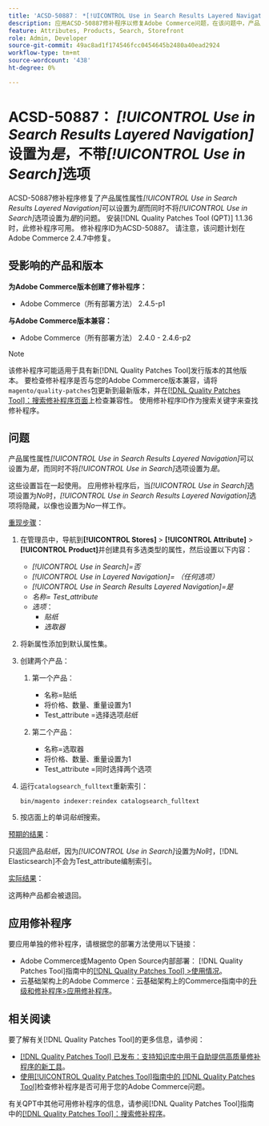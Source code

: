 ```yaml
---
title: 'ACSD-50887： *[!UICONTROL Use in Search Results Layered Navigation]*设置为“是”，不使用*[!UICONTROL Use in Search]*选项'
description: 应用ACSD-50887修补程序以修复Adobe Commerce问题，在该问题中，产品属性属性*[!UICONTROL Use in Search Results Layered Navigation]*可以设置为*是*，而选项*[!UICONTROL Use in Search]*也可以设置为*是*。
feature: Attributes, Products, Search, Storefront
role: Admin, Developer
source-git-commit: 49ac8ad1f174546fcc0454645b2480a40ead2924
workflow-type: tm+mt
source-wordcount: '438'
ht-degree: 0%

---
```


# ACSD-50887： *[!UICONTROL Use in Search Results Layered Navigation]*&#x200B;设置为&#x200B;*是*，不带&#x200B;*[!UICONTROL Use in Search]*&#x200B;选项

ACSD-50887修补程序修复了产品属性属性&#x200B;*[!UICONTROL Use in Search Results Layered Navigation]*&#x200B;可以设置为&#x200B;*是*&#x200B;而同时不将&#x200B;*[!UICONTROL Use in Search]*&#x200B;选项设置为&#x200B;*是*&#x200B;的问题。 安装[!DNL Quality Patches Tool (QPT)] 1.1.36时，此修补程序可用。 修补程序ID为ACSD-50887。 请注意，该问题计划在Adobe Commerce 2.4.7中修复。

## 受影响的产品和版本

**为Adobe Commerce版本创建了修补程序：**

* Adobe Commerce（所有部署方法） 2.4.5-p1

**与Adobe Commerce版本兼容：**

* Adobe Commerce（所有部署方法） 2.4.0 - 2.4.6-p2

>[!NOTE]
>
>该修补程序可能适用于具有新[!DNL Quality Patches Tool]发行版本的其他版本。 要检查修补程序是否与您的Adobe Commerce版本兼容，请将`magento/quality-patches`包更新到最新版本，并在[[!DNL Quality Patches Tool]：搜索修补程序页面](https://experienceleague.adobe.com/tools/commerce-quality-patches/index.html)上检查兼容性。 使用修补程序ID作为搜索关键字来查找修补程序。

## 问题

产品属性属性&#x200B;*[!UICONTROL Use in Search Results Layered Navigation]*&#x200B;可以设置为&#x200B;*是*，而同时不将&#x200B;*[!UICONTROL Use in Search]*&#x200B;选项设置为&#x200B;*是*。

这些设置旨在一起使用。 应用修补程序后，当&#x200B;*[!UICONTROL Use in Search]*&#x200B;选项设置为&#x200B;*No*&#x200B;时，*[!UICONTROL Use in Search Results Layered Navigation]*&#x200B;选项将隐藏，以像也设置为&#x200B;*No*&#x200B;一样工作。

<u>重现步骤</u>：

1. 在管理员中，导航到&#x200B;**[!UICONTROL Stores]** > **[!UICONTROL Attribute]** > **[!UICONTROL Product]**&#x200B;并创建具有多选类型的属性，然后设置以下内容：

   * *[!UICONTROL Use in Search]=否*
   * *[!UICONTROL Use in Layered Navigation]= （任何选项）*
   * *[!UICONTROL Use in Search Results Layered Navigation]=是*
   * *名称= Test_attribute*
   * *选项*：
      * *贴纸*
      * *选取器*

1. 将新属性添加到默认属性集。
1. 创建两个产品：

   1. 第一个产品：
      * 名称=贴纸
      * 将价格、数量、重量设置为1
      * Test_attribute =选择选项&#x200B;*贴纸*

   1. 第二个产品：
      * 名称=选取器
      * 将价格、数量、重量设置为1
      * Test_attribute =同时选择两个选项

1. 运行`catalogsearch_fulltext`重新索引：

   `bin/magento indexer:reindex catalogsearch_fulltext`

1. 按店面上的单词&#x200B;*贴纸*&#x200B;搜索。

<u>预期的结果</u>：

只返回产品&#x200B;*贴纸*，因为&#x200B;*[!UICONTROL Use in Search]*&#x200B;设置为&#x200B;*No*&#x200B;时，[!DNL Elasticsearch]不会为Test_attribute编制索引。

<u>实际结果</u>：

这两种产品都会被退回。

## 应用修补程序

要应用单独的修补程序，请根据您的部署方法使用以下链接：

* Adobe Commerce或Magento Open Source内部部署： [!DNL Quality Patches Tool]指南中的[[!DNL Quality Patches Tool] >使用情况](https://experienceleague.adobe.com/docs/commerce-operations/tools/quality-patches-tool/usage.html)。
* 云基础架构上的Adobe Commerce：云基础架构上的Commerce指南中的[升级和修补程序>应用修补程序](https://experienceleague.adobe.com/docs/commerce-cloud-service/user-guide/develop/upgrade/apply-patches.html)。

## 相关阅读

要了解有关[!DNL Quality Patches Tool]的更多信息，请参阅：

* [[!DNL Quality Patches Tool] 已发布：支持知识库中用于自助提供高质量修补程序的新工具](https://experienceleague.adobe.com/en/docs/commerce-knowledge-base/kb/announcements/commerce-announcements/magento-quality-patches-released-new-tool-to-self-serve-quality-patches)。
* [使用[!UICONTROL Quality Patches Tool]指南中的 [!DNL Quality Patches Tool]](/help/tools/quality-patches-tool/patches-available-in-qpt/check-patch-for-magento-issue-with-magento-quality-patches.md)检查修补程序是否可用于您的Adobe Commerce问题。


有关QPT中其他可用修补程序的信息，请参阅[!DNL Quality Patches Tool]指南中的[[!DNL Quality Patches Tool]：搜索修补程序](https://experienceleague.adobe.com/tools/commerce-quality-patches/index.html)。
